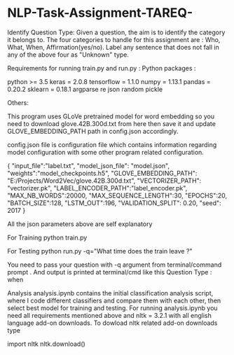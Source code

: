 # NLP-Task-Assignment-TAREQ-
Identify Question Type: Given a question, the aim is to identify the category it belongs to. The four categories to handle for this assignment are : Who, What, When, Affirmation(yes/no). Label any sentence that does not fall in any of the above four as "Unknown" type.

Requirements for running train.py and run.py :
Python packages :

python >= 3.5
keras = 2.0.8
tensorflow = 1.1.0
numpy = 1.13.1
pandas = 0.20.2
sklearn = 0.18.1
argparse
re
json
random
pickle

Others:

This program uses GLoVe pretrained model for word embedding so you need to download glove.42B.300d.txt from here then save it and update GLOVE_EMBEDDING_PATH path in config.json accordingly.

config.json file is configuration file which contains information regarding model configuration with some other program related configuration.

{
  "input_file":"label.txt",
  "model_json_file": "model.json",
  "weights":"model_checkpoints.h5",
  "GLOVE_EMBEDDING_PATH": "E:/Projects/Word2Vec/glove.42B.300d.txt",
  "VECTORIZER_PATH": "vectorizer.pk",
  "LABEL_ENCODER_PATH":"label_encoder.pk",
  "MAX_NB_WORDS":20000,
  "MAX_SEQUENCE_LENGTH":30,
  "EPOCHS":20,
  "BATCH_SIZE":128,
  "LSTM_OUT":196,
  "VALIDATION_SPLIT": 0.20,
  "seed": 2017
}

All the json parameters above are self explanatory

For Training
python train.py

For Testing
python run.py -q="What time does the train leave ?"

You need to pass your question with -q argument from terminal/command prompt . And output is printed at terminal/cmd like this Question Type : when

Analysis
analysis.ipynb contains the initial classification analysis script, where I code different classifiers and compare them with each other, then select best model for training and testing.
For running analysis.ipynb you need all requirements mentioned above and nltk = 3.2.1 with all english language add-on downloads. To dowload nltk related add-on downloads type

import nltk
nltk.download()
